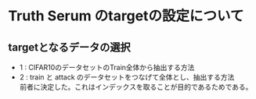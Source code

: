 # Truth Serum のtargetの設定について
## targetとなるデータの選択
- 1 : CIFAR10のデータセットのTrain全体から抽出する方法
- 2 : train と attack のデータセットをつなげて全体とし、抽出する方法  
前者に決定した。これはインデックスを取ることが目的であるためである。